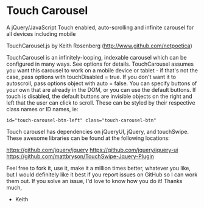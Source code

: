 Touch Carousel
=============

A jQuery/JavaScript Touch enabled, auto-scrolling and infinite carousel for all devices including mobile

TouchCarousel.js
by Keith Rosenberg (http://www.github.com/netpoetica)

TouchCarousel is an infinitely-looping, indexable carousel which can be configured in many ways. See
options for details. TouchCarousel assumes you want this carousel to work on a mobile
device or tablet - if that's not the case, pass options with touchDisabled = true. If you
don't want it to autoscroll, pass options object with auto = false. You can specify buttons
of your own that are already in the DOM, or you can use the default buttons. If touch is
disabled, the default buttons are invisible objects on the right and left that the user can
click to scroll. These can be styled by their respective class names or ID names, ie:
	
	id="touch-carousel-btn-left" class="touch-carousel-btn"
				
Touch carousel has dependencies on jQueryUI, jQuery, and touchSwipe. These awesome
libraries can be found at the following locations:
	
https://github.com/jquery/jquery
https://github.com/jquery/jquery-ui
https://github.com/mattbryson/TouchSwipe-Jquery-Plugin
	
Feel free to fork it, use it, make it a million times better, whatever you like, but I would definitely
like it best if you report issues on GitHub so I can work them out. If you solve an issue, I'd love to
know how you do it! Thanks much,
- Keith
